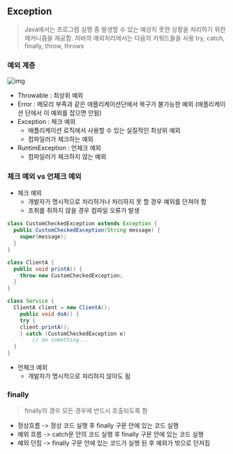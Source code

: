 ## Exception

> Java에서는 프로그램 실행 중 발생할 수 있는 예상치 못한 상황을 처리하기 위한 메커니즘을 제공함.
> 자바의 예외처리에서는 다음의 키워드들을 사용
> try, catch, finally, throw, throws

### 예외 계층

![img](/Users/tommy/github/study_repo/images/exception.png)

- Throwable : 최상위 예외
- Error : 메모리 부족과 같은 애플리케이션단에서 복구가 불가능한 예외 (애플리케이션 단에서 이 예외를 잡으면 안됨)
- Exception : 체크 예외
  - 애플리케이션 로직에서 사용할 수 있는 실질적인 최상위 예외
  - 컴파일러가 체크하는 예외
- RuntimException : 언체크 예외
  - 컴파일러가 체크하지 않는 예외

### 체크 예외 vs 언체크 예외

- 체크 예외
  - 개발자가 명시적으로 처리하거나 처리하지 못 할 경우 예외를 던져야 함
  - 조취를 취하지 않을 경우 컴파일 오류가 발생

```java
class CustomCheckedException extends Exception {
  public CustomCheckedException(String message) {
    super(message);
  }
}

class ClientA {
  public void printA() {
    throw new CustomCheckedException;
  }
}

class Service {
  ClientA client = new ClientA();
	public void doA() {
    try {
    client.printA();      
    } catch (CustomCheckedException e)
		// do something...
  }
}
```

- 언체크 예외
  - 개발자가 명시적으로 처리하지 않아도 됨

### finally 

> finally의 경우 모든 경우에 반드시 호출되도록 함

- 정상흐름 -> 정상 코드 실행 후 finally 구문 안에 있는 코드 실행
- 예외 흐름 -> catch문 안의 코드 실행 후 finally 구문 안에 있는 코드 실행
- 예외 던짐 -> finally 구문 안에 있는 코드가 실행 된 후 예외가 밖으로 던져짐
